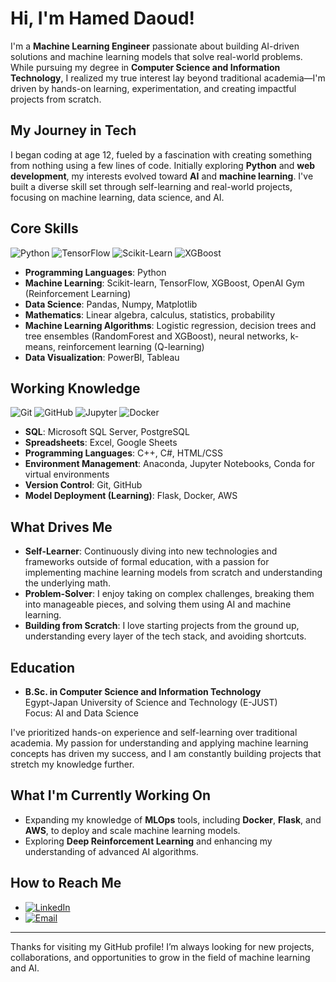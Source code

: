 # Hi, I'm Hamed Daoud!

I'm a **Machine Learning Engineer** passionate about building AI-driven solutions and machine learning models that solve real-world problems. While pursuing my degree in **Computer Science and Information Technology**, I realized my true interest lay beyond traditional academia—I'm driven by hands-on learning, experimentation, and creating impactful projects from scratch.

##  My Journey in Tech

I began coding at age 12, fueled by a fascination with creating something from nothing using a few lines of code. Initially exploring **Python** and **web development**, my interests evolved toward **AI** and **machine learning**. I've built a diverse skill set through self-learning and real-world projects, focusing on machine learning, data science, and AI.

##  Core Skills

![Python](https://img.shields.io/badge/python-%2314354C.svg?style=flat-square&logo=python&logoColor=white)
![TensorFlow](https://img.shields.io/badge/TensorFlow-%23FF6F00.svg?style=flat-square&logo=TensorFlow&logoColor=white)
![Scikit-Learn](https://img.shields.io/badge/Scikit--Learn-%23F7931E.svg?style=flat-square&logo=scikit-learn&logoColor=white)
![XGBoost](https://img.shields.io/badge/XGBoost-EB4D2A?logo=xgboost&logoColor=white)

- **Programming Languages**: Python
- **Machine Learning**: Scikit-learn, TensorFlow, XGBoost, OpenAI Gym (Reinforcement Learning)
- **Data Science**: Pandas, Numpy, Matplotlib
- **Mathematics**: Linear algebra, calculus, statistics, probability
- **Machine Learning Algorithms**: Logistic regression, decision trees and tree ensembles (RandomForest and XGBoost), neural networks, k-means, reinforcement learning (Q-learning)
- **Data Visualization**: PowerBI, Tableau

##  Working Knowledge

![Git](https://img.shields.io/badge/-Git-F05032?style=flat-square&logo=git&logoColor=white)
![GitHub](https://img.shields.io/badge/-GitHub-181717?style=flat-square&logo=github&logoColor=white)
![Jupyter](https://img.shields.io/badge/Jupyter-%23F37626.svg?style=flat-square&logo=Jupyter&logoColor=white)
![Docker](https://img.shields.io/badge/docker-%230db7ed.svg?style=flat-square&logo=docker&logoColor=white)

- **SQL**: Microsoft SQL Server, PostgreSQL
- **Spreadsheets**: Excel, Google Sheets
- **Programming Languages**: C++, C#, HTML/CSS
- **Environment Management**: Anaconda, Jupyter Notebooks, Conda for virtual environments
- **Version Control**: Git, GitHub
- **Model Deployment (Learning)**: Flask, Docker, AWS

##  What Drives Me

- **Self-Learner**: Continuously diving into new technologies and frameworks outside of formal education, with a passion for implementing machine learning models from scratch and understanding the underlying math.
- **Problem-Solver**: I enjoy taking on complex challenges, breaking them into manageable pieces, and solving them using AI and machine learning.
- **Building from Scratch**: I love starting projects from the ground up, understanding every layer of the tech stack, and avoiding shortcuts.

##  Education

- **B.Sc. in Computer Science and Information Technology**  
  Egypt-Japan University of Science and Technology (E-JUST)  
  Focus: AI and Data Science

I've prioritized hands-on experience and self-learning over traditional academia. My passion for understanding and applying machine learning concepts has driven my success, and I am constantly building projects that stretch my knowledge further.

##  What I'm Currently Working On

- Expanding my knowledge of **MLOps** tools, including **Docker**, **Flask**, and **AWS**, to deploy and scale machine learning models.
- Exploring **Deep Reinforcement Learning** and enhancing my understanding of advanced AI algorithms.

##  How to Reach Me

- [![LinkedIn](https://img.shields.io/badge/LinkedIn-%230077B5.svg?style=flat-square&logo=linkedin&logoColor=white)](https://linkedin.com/in/hameddaoud)
- [![Email](https://img.shields.io/badge/Email-D14836?style=flat-square&logo=gmail&logoColor=white)](mailto:itshamedahmed@gmail.com)

---

Thanks for visiting my GitHub profile! I’m always looking for new projects, collaborations, and opportunities to grow in the field of machine learning and AI.
